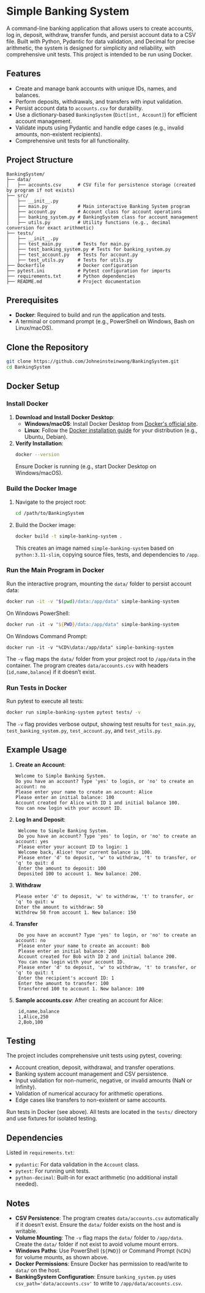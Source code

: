 # Simple Banking System

A command-line banking application that allows users to create accounts, log in, deposit, withdraw, transfer funds, and persist account data to a CSV file. Built with Python, Pydantic for data validation, and Decimal for precise arithmetic, the system is designed for simplicity and reliability, with comprehensive unit tests. This project is intended to be run using Docker.

## Features

- Create and manage bank accounts with unique IDs, names, and balances.
- Perform deposits, withdrawals, and transfers with input validation.
- Persist account data to `accounts.csv` for durability.
- Use a dictionary-based `BankingSystem` (`Dict[int, Account]`) for efficient account management.
- Validate inputs using Pydantic and handle edge cases (e.g., invalid amounts, non-existent recipients).
- Comprehensive unit tests for all functionality.

## Project Structure

```
BankingSystem/
├── data/
│   ├── accounts.csv      # CSV file for persistence storage (created by program if not exists)
├── src/
│   ├── __init__.py
│   ├── main.py           # Main interactive Banking System program
│   ├── account.py        # Account class for account operations
│   ├── banking_system.py # BankingSystem class for account management
│   ├── utils.py          # Utility functions (e.g., decimal conversion for exact arithmetic)
├── tests/
│   ├── __init__.py
│   ├── test_main.py      # Tests for main.py
│   ├── test_banking_system.py # Tests for banking_system.py
│   ├── test_account.py   # Tests for account.py
│   ├── test_utils.py     # Tests for utils.py
├── Dockerfile            # Docker configuration
├── pytest.ini            # Pytest configuration for imports
├── requirements.txt      # Python dependencies
├── README.md             # Project documentation
```

## Prerequisites

- **Docker**: Required to build and run the application and tests.
- A terminal or command prompt (e.g., PowerShell on Windows, Bash on Linux/macOS).

## Clone the Repository
   ```bash
   git clone https://github.com/Johneinsteinwong/BankingSystem.git
   cd BankingSystem
   ```

## Docker Setup
### Install Docker
1. **Download and Install Docker Desktop**:
   - **Windows/macOS**: Install Docker Desktop from [Docker's official site](https://www.docker.com/products/docker-desktop/).
   - **Linux**: Follow the [Docker installation guide](https://docs.docker.com/engine/install/) for your distribution (e.g., Ubuntu, Debian).
2. **Verify Installation**:
   ```bash
   docker --version
   ```
   Ensure Docker is running (e.g., start Docker Desktop on Windows/macOS).

### Build the Docker Image
1. Navigate to the project root:
   ```bash
   cd /path/to/BankingSystem
   ```
2. Build the Docker image:
   ```bash
   docker build -t simple-banking-system .
   ```
   This creates an image named `simple-banking-system` based on `python:3.11-slim`, copying source files, tests, and dependencies to `/app`.

### Run the Main Program in Docker
Run the interactive program, mounting the `data/` folder to persist account data:
```bash
docker run -it -v "$(pwd)/data:/app/data" simple-banking-system
```
On Windows PowerShell:
```powershell
docker run -it -v "${PWD}/data:/app/data" simple-banking-system
```
On Windows Command Prompt:
```batch
docker run -it -v "%CD%\data:/app/data" simple-banking-system
```
The `-v` flag maps the `data/` folder from your project root to `/app/data` in the container. The program creates `data/accounts.csv` with headers (`id,name,balance`) if it doesn’t exist.

### Run Tests in Docker
Run pytest to execute all tests:
```bash
docker run simple-banking-system pytest tests/ -v
```
The `-v` flag provides verbose output, showing test results for `test_main.py`, `test_banking_system.py`, `test_account.py`, and `test_utils.py`.

## Example Usage
1. **Create an Account**:
   ```
   Welcome to Simple Banking System.
   Do you have an account? Type 'yes' to login, or 'no' to create an account: no
   Please enter your name to create an account: Alice
   Please enter an initial balance: 100
   Account created for Alice with ID 1 and initial balance 100.
   You can now login with your account ID.
   ```

2. **Log In and Deposit**:
   ```
    Welcome to Simple Banking System.
    Do you have an account? Type 'yes' to login, or 'no' to create an account: yes
    Please enter your account ID to login: 1
    Welcome back, Alice! Your current balance is 100.
    Please enter 'd' to deposit, 'w' to withdraw, 't' to transfer, or 'q' to quit: d
    Enter the amount to deposit: 100
    Deposited 100 to account 1. New balance: 200.
   ```

3. **Withdraw**
    ```
    Please enter 'd' to deposit, 'w' to withdraw, 't' to transfer, or 'q' to quit: w
    Enter the amount to withdraw: 50
    Withdrew 50 from account 1. New balance: 150
    ```
4. **Transfer**
   ```
    Do you have an account? Type 'yes' to login, or 'no' to create an account: no
    Please enter your name to create an account: Bob
    Please enter an initial balance: 200
    Account created for Bob with ID 2 and initial balance 200.
    You can now login with your account ID.
    Please enter 'd' to deposit, 'w' to withdraw, 't' to transfer, or 'q' to quit: t
    Enter the recipient's account ID: 1
    Enter the amount to transfer: 100
    Transferred 100 to account 1. New balance: 100
   ```

4. **Sample accounts.csv**:
   After creating an account for Alice:
   ```csv
    id,name,balance
    1,Alice,250
    2,Bob,100
   ```

## Testing
The project includes comprehensive unit tests using pytest, covering:
- Account creation, deposit, withdrawal, and transfer operations.
- Banking system account management and CSV persistence.
- Input validation for non-numeric, negative, or invalid amounts (NaN or Infinity).
- Validation of numerical accuracy for arithmetic operations.
- Edge cases like transfers to non-existent or same accounts.

Run tests in Docker (see above). All tests are located in the `tests/` directory and use fixtures for isolated testing.

## Dependencies
Listed in `requirements.txt`:
- `pydantic`: For data validation in the `Account` class.
- `pytest`: For running unit tests.
- `python-decimal`: Built-in for exact arithmetic (no additional install needed).

## Notes
- **CSV Persistence**: The program creates `data/accounts.csv` automatically if it doesn’t exist. Ensure the `data/` folder exists on the host and is writable.
- **Volume Mounting**: The `-v` flag maps the `data/` folder to `/app/data`. Create the `data/` folder if not exist to avoid volume mount errors.
- **Windows Paths**: Use PowerShell (`${PWD}`) or Command Prompt (`%CD%`) for volume mounts, as shown above.
- **Docker Permissions**: Ensure Docker has permission to read/write to `data/` on the host.
- **BankingSystem Configuration**: Ensure `banking_system.py` uses `csv_path='data/accounts.csv'` to write to `/app/data/accounts.csv`.